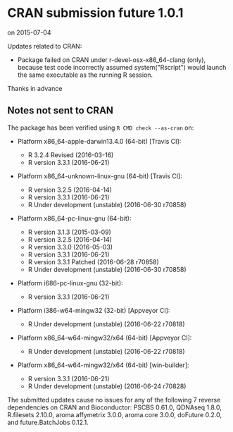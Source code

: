 # CRAN submission future 1.0.1
on 2015-07-04

Updates related to CRAN:

* Package failed on CRAN under r-devel-osx-x86_64-clang (only),
  because test code incorrectly assumed system("Rscript") would
  launch the same executable as the running R session.
  
Thanks in advance


## Notes not sent to CRAN
The package has been verified using `R CMD check --as-cran` on:

* Platform x86_64-apple-darwin13.4.0 (64-bit) [Travis CI]:
  - R 3.2.4 Revised (2016-03-16)
  - R version 3.3.1 (2016-06-21)
  
* Platform x86_64-unknown-linux-gnu (64-bit) [Travis CI]:
  - R version 3.2.5 (2016-04-14)
  - R version 3.3.1 (2016-06-21)
  - R Under development (unstable) (2016-06-30 r70858)

* Platform x86_64-pc-linux-gnu (64-bit):
  - R version 3.1.3 (2015-03-09)
  - R version 3.2.5 (2016-04-14)
  - R version 3.3.0 (2016-05-03)
  - R version 3.3.1 (2016-06-21)
  - R version 3.3.1 Patched (2016-06-28 r70858)
  - R Under development (unstable) (2016-06-30 r70858)

* Platform i686-pc-linux-gnu (32-bit):
  - R version 3.3.1 (2016-06-21)
  
* Platform i386-w64-mingw32 (32-bit) [Appveyor CI]:
  - R Under development (unstable) (2016-06-22 r70818)

* Platform x86_64-w64-mingw32/x64 (64-bit) [Appveyor CI]:
  - R Under development (unstable) (2016-06-22 r70818)

* Platform x86_64-w64-mingw32/x64 (64-bit) [win-builder]:
  - R version 3.3.1 (2016-06-21)
  - R Under development (unstable) (2016-06-24 r70828)

The submitted updates cause no issues for any of the following
7 reverse dependencies on CRAN and Bioconductor: PSCBS 0.61.0,
QDNAseq 1.8.0, R.filesets 2.10.0, aroma.affymetrix 3.0.0,
aroma.core 3.0.0, doFuture 0.2.0, and future.BatchJobs 0.12.1.
